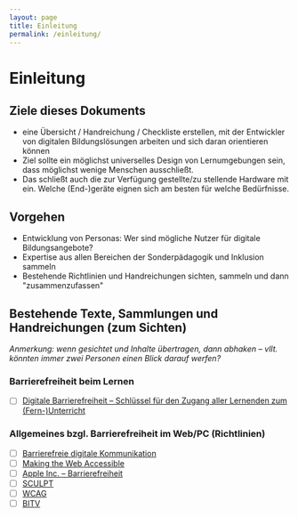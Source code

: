 ```yaml
---
layout: page
title: Einleitung
permalink: /einleitung/
---
```


# Einleitung

## Ziele dieses Dokuments

* eine Übersicht / Handreichung / Checkliste erstellen, mit der Entwickler von digitalen Bildungslösungen arbeiten und sich daran orientieren können
* Ziel sollte ein möglichst universelles Design von Lernumgebungen sein, dass möglichst wenige Menschen ausschließt.
* Das schließt auch die zur Verfügung gestellte/zu stellende Hardware mit ein. Welche (End-)geräte eignen sich am besten für welche Bedürfnisse.

## Vorgehen
* Entwicklung von Personas: Wer sind mögliche Nutzer für digitale Bildungsangebote?
* Expertise aus allen Bereichen der Sonderpädagogik und Inklusion sammeln
* Bestehende Richtlinien und Handreichungen sichten, sammeln und dann "zusammenzufassen"

## Bestehende Texte, Sammlungen und Handreichungen (zum Sichten)
*Anmerkung: wenn gesichtet und Inhalte übertragen, dann abhaken – vllt. könnten immer zwei Personen einen Blick darauf werfen?*

### Barrierefreiheit beim Lernen
- [ ] [Digitale Barrierefreiheit – Schlüssel für den Zugang aller Lernenden zum (Fern-)Unterricht](https://www.eduport.ch/de/stories/digitale-barrierefreiheit-schluessel-fuer-den-zugang-aller-lernenden-zum-fern-unterricht)

### Allgemeines bzgl. Barrierefreiheit im Web/PC (Richtlinien)
- [ ] [Barrierefreie digitale Kommunikation](https://www.edi.admin.ch/edi/de/home/fachstellen/ebgb/e-accessibility-/communicationnumeriqueaccessible2.html)
- [ ] [Making the Web Accessible](https://www.w3.org/WAI/)
- [ ] [Apple Inc. – Barrierefreiheit](https://www.apple.com/de/accessibility/)
- [ ] [SCULPT](https://abilitynet.org.uk/news-blogs/everyone-can-sculpt-accessibility)
- [ ] [WCAG](https://www.w3.org/TR/WCAG21/)
- [ ] [BITV](https://www.gesetze-im-internet.de/bitv_2_0/BJNR184300011.html)